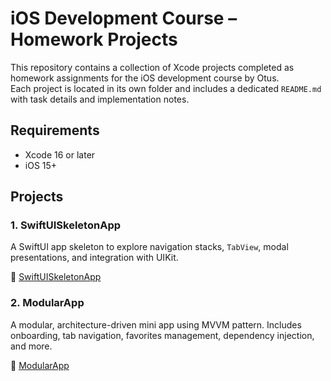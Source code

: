 # iOS Development Course – Homework Projects

This repository contains a collection of Xcode projects completed as homework assignments for the iOS development course by Otus.  
Each project is located in its own folder and includes a dedicated `README.md` with task details and implementation notes.

## Requirements

- Xcode 16 or later  
- iOS 15+

## Projects

### 1. SwiftUISkeletonApp
A SwiftUI app skeleton to explore navigation stacks, `TabView`, modal presentations, and integration with UIKit.

📂 [SwiftUISkeletonApp](./SwiftUIApp)

### 2. ModularApp
A modular, architecture-driven mini app using MVVM pattern. Includes onboarding, tab navigation, favorites management, dependency injection, and more.

📂 [ModularApp](./MVVMSwiftUIApp)
